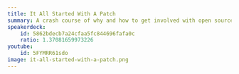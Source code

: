 ```yaml
---
title: It All Started With A Patch
summary: A crash course of why and how to get involved with open source.
speakerdeck:
    id: 5862bdecb7a24cfaa5fc844696fafa0c
    ratio: 1.37081659973226
youtube:
    id: 5FYMRR61sdo
image: it-all-started-with-a-patch.png
---
```

